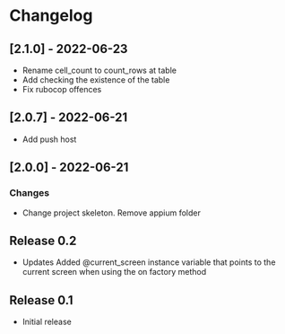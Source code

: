 # Changelog

## [2.1.0] - 2022-06-23

- Rename cell_count to count_rows at table
- Add checking the existence of the table
- Fix rubocop offences

## [2.0.7] - 2022-06-21

- Add push host

## [2.0.0] - 2022-06-21

### Changes

- Change project skeleton. Remove appium folder

## Release 0.2
- Updates
    Added @current_screen instance variable that points to the current screen when using the on factory method


## Release 0.1
- Initial release
